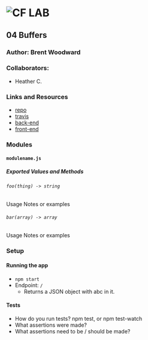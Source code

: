 ![CF](http://i.imgur.com/7v5ASc8.png) LAB
=================================================

## 04 Buffers

### Author: Brent Woodward

### Collaborators:
* Heather C.

### Links and Resources
* [repo](http://xyz.com)
* [travis](http://xyz.com)
* [back-end](http://xyz.com)
* [front-end](http://xyz.com)

### Modules
#### `modulename.js`
##### Exported Values and Methods

###### `foo(thing) -> string`
Usage Notes or examples

###### `bar(array) -> array`
Usage Notes or examples

### Setup
#### Running the app
* `npm start`
* Endpoint: `/`
  * Returns a JSON object with abc in it.

#### Tests
* How do you run tests?
npm test, or npm test-watch
* What assertions were made?
* What assertions need to be / should be made?
